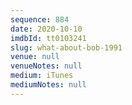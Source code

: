 ```yaml
---
sequence: 884
date: 2020-10-10
imdbId: tt0103241
slug: what-about-bob-1991
venue: null
venueNotes: null
medium: iTunes
mediumNotes: null
---
```

